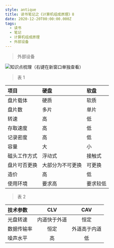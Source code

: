 ```yaml
---
style: antique
title: 读书笔记之《计算机组成原理》8
date: 2020-12-20T00:00:00.000Z
tags:
  - 读书
  - 笔记
  - 计算机组成原理
  - 外部设备
---
```


> 外部设备

![知识点梳理（右键在新窗口单独查看）](Computer-Organization-8-Outer-Equipment/key-knowlages.png '=1200px-500px')

> 表 1

| 项目         | 硬盘             | 软盘     |
| :----------- | :--------------- | :------- |
| 盘片载体     | 硬质             | 软质     |
| 盘片数       | 多片             | 单片     |
| 转速         | 高               | 低       |
| 存取速度     | 高               | 低       |
| 记录密度     | 高               | 低       |
| 容量         | 大               | 小       |
| 磁头工作方式 | 浮动式           | 接触式   |
| 盘片可否更换 | 大部分为不可更换 | 可更换   |
| 造价         | 高               | 低       |
| 使用环境     | 要求高           | 要求较低 |

> 表 2

| 技术参数   |     CLV      |     CAV      |
| :--------- | :----------: | :----------: |
| 光盘转速   | 内道快于外道 |     恒定     |
| 数据传输率 |     恒定     | 外道高于内道 |
| 噪声水平   |      高      |      低      |
